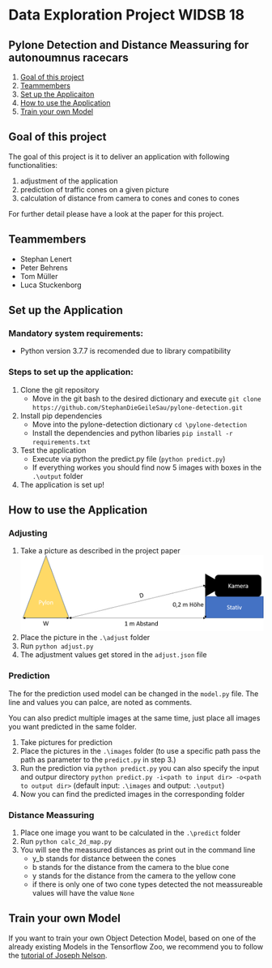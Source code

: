 # Data Exploration Project WIDSB 18
## Pylone Detection and Distance Meassuring for autonoumnus racecars

1. [Goal of this project](goal)
2. [Teammembers](Teammembers)
3. [Set up the Applicaiton](Installation)
4. [How to use the Application](use)
5. [Train your own Model](Train)


<a name="goal"></a>
## Goal of this project

The goal of this project is it to deliver an application with following functionalities:

1. adjustment of the application
2. prediction of traffic cones on a given picture
3. calculation of distance from camera to cones and cones to cones

For further detail please have a look at the paper for this project.

<a name="Teammembers"></a>
## Teammembers

- Stephan Lenert
- Peter Behrens 
- Tom Müller
- Luca Stuckenborg

<a name="Installation"></a>
## Set up the Application

### Mandatory system requirements:
- Python version 3.7.7 is recomended due to library compatibility

### Steps to set up the application:
1. Clone the git repository
    - Move in the git bash to the desired dictionary and execute `git clone https://github.com/StephanDieGeileSau/pylone-detection.git`
2. Install pip dependencies
    - Move into the pylone-detection dictionary `cd \pylone-detection`
    - Install the dependencies and python libaries `pip install -r requirements.txt`
3. Test the application
    - Execute via python the predict.py file (`python predict.py`)
    - If everything workes you should find now 5 images with boxes in the `.\output` folder
4. The application is set up!

<a name="use"></a>
## How to use the Application

### Adjusting
1. Take a picture as described in the project paper
![Adjustment picture](assets/Aufbau_Justierung.png)
2. Place the picture in the `.\adjust` folder
3. Run `python adjust.py`
4. The adjustment values get stored in the `adjust.json` file

### Prediction
The for the prediction used model can be changed in the `model.py` file. The line and values you can palce, are noted as comments. 

You can also predict multiple images at the same time, just place all images you want predicted in the same folder.

1. Take pictures for prediction 
2. Place the pictures in the `.\images` folder (to use a specific path pass the path as parameter to the `predict.py` in step 3.)
3. Run the prediction via `python predict.py` you can also specify the input and outpur directory `python predict.py -i<path to input dir> -o<path to output dir>` (default input: `.\images` and output: `.\output`)
4. Now you can find the predicted images in the corresponding folder

### Distance Meassuring

1. Place one image you want to be calculated in the `.\predict` folder
2. Run `python calc_2d_map.py`
3. You will see the meassured distances as print out in the command line
    - y_b stands for distance between the cones
    - b stands for the distance from the camera to the blue cone
    - y stands for the distance from the camera to the yellow cone
    - if there is only one of two cone types detected the not meassureable values will have the value `None`

<a name="Train"></a>
## Train your own Model

If you want to train your own Object Detection Model, based on one of the already existing Models in the Tensorflow Zoo, we recommend you to follow the [tutorial of Joseph Nelson](https://towardsdatascience.com/training-a-tensorflow-faster-r-cnn-object-detection-model-on-your-own-dataset-b3b175708d6d).
